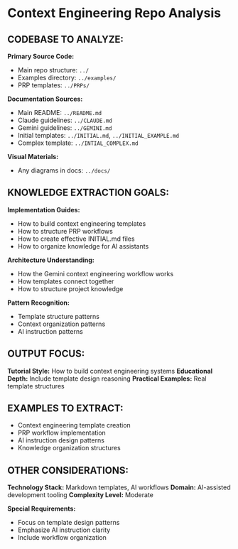 # Context Engineering Repo Analysis

## CODEBASE TO ANALYZE:

**Primary Source Code:**
- Main repo structure: `../`
- Examples directory: `../examples/`
- PRP templates: `../PRPs/`

**Documentation Sources:**
- Main README: `../README.md`
- Claude guidelines: `../CLAUDE.md` 
- Gemini guidelines: `../GEMINI.md`
- Initial templates: `../INITIAL.md`, `../INITIAL_EXAMPLE.md`
- Complex template: `../INTIAL_COMPLEX.md`

**Visual Materials:**
- Any diagrams in docs: `../docs/`

## KNOWLEDGE EXTRACTION GOALS:

**Implementation Guides:**
- How to build context engineering templates
- How to structure PRP workflows
- How to create effective INITIAL.md files
- How to organize knowledge for AI assistants

**Architecture Understanding:**
- How the Gemini context engineering workflow works
- How templates connect together
- How to structure project knowledge

**Pattern Recognition:**
- Template structure patterns
- Context organization patterns
- AI instruction patterns

## OUTPUT FOCUS:

**Tutorial Style:** How to build context engineering systems
**Educational Depth:** Include template design reasoning
**Practical Examples:** Real template structures

## EXAMPLES TO EXTRACT:

- Context engineering template creation
- PRP workflow implementation
- AI instruction design patterns
- Knowledge organization structures

## OTHER CONSIDERATIONS:

**Technology Stack:** Markdown templates, AI workflows
**Domain:** AI-assisted development tooling
**Complexity Level:** Moderate

**Special Requirements:**
- Focus on template design patterns
- Emphasize AI instruction clarity
- Include workflow organization